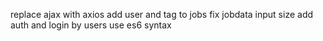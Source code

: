 replace ajax with axios
add user and tag to jobs
fix jobdata input size
add auth and login by users
use es6 syntax